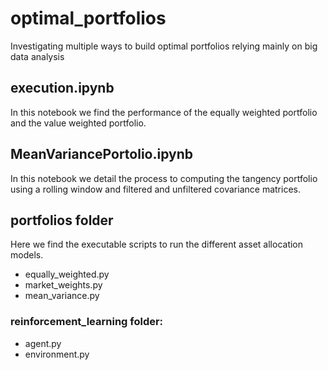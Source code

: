 # optimal_portfolios
Investigating multiple ways to build optimal portfolios relying mainly on big data analysis

##  execution.ipynb
In this notebook we find the performance of the equally weighted portfolio and the value weighted portfolio. 

## MeanVariancePortolio.ipynb 
In this notebook we detail the process to computing the tangency portfolio using a rolling window and filtered and unfiltered covariance matrices.

## portfolios folder 
Here we find the executable scripts to run the different asset allocation models. 
- equally_weighted.py
- market_weights.py
- mean_variance.py

### reinforcement_learning folder:
- agent.py
- environment.py

